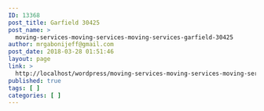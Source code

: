```yaml
---
ID: 13368
post_title: Garfield 30425
post_name: >
  moving-services-moving-services-moving-services-garfield-30425
author: mrgabonijeff@gmail.com
post_date: 2018-03-28 01:51:46
layout: page
link: >
  http://localhost/wordpress/moving-services-moving-services-moving-services-garfield-30425/
published: true
tags: [ ]
categories: [ ]
---
```

